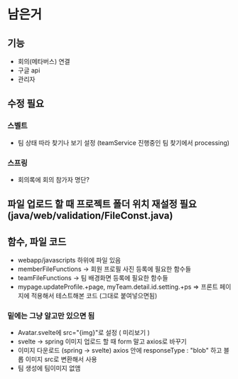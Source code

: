 # 남은거
## 기능
* 회의(메타버스) 연결
* 구글 api
* 관리자


## 수정 필요
### 스벨트
* 팀 상태 따라 찾기나 보기 설정 (teamService 진행중인 팀 찾기에서 processing)
### 스프링
* 회의록에 회의 참가자 명단?

## 파일 업로드 할 때 프로젝트 폴더 위치 재설정 필요 (java/web/validation/FileConst.java)
## 함수, 파일 코드
* webapp/javascripts 하위에 파일 있음
* memberFileFunctions -> 회원 프로필 사진 등록에 필요한 함수들
* teamFileFunctions -> 팀 배경화면 등록에 필요한 함수들
* mypage.updateProfile.+page, myTeam.detail.id.setting.+ps => 프론트 페이지에 적용해서 테스트해본 코드 (그대로 붙여넣으면됨)
### 밑에는 그냥 알고만 있으면 됨
* Avatar.svelte에 src="{img}"로 설정 ( 미리보기 )
* svelte -> spring 이미지 업로드 할 때 form 말고 axios로 바꾸기
* 이미지 다운로드 (spring -> svelte) axios 안에 responseType : "blob" 하고 블롭 이미지 src로 변환해서 사용
* 팀 생성에 팀이미지 없앰